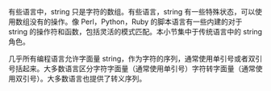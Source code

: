 有些语言中，string 只是字符的数组。有些语言，string 有一些特殊状态，可以使用数组没有的操作。像 Perl，Python，Ruby 的脚本语言有一些内建的对于 string 的操作符和函数，包括灵活的模式匹配。本小节集中于传统语言中的 string 角色。

几乎所有编程语言允许字面量 string，作为字符的序列，通常使用单引号或者双引号括起来。大多数语言区分字符字面量（通常使用单引号）字符转字面量（通常使用双引号）。大多数语言也提供了转义序列。